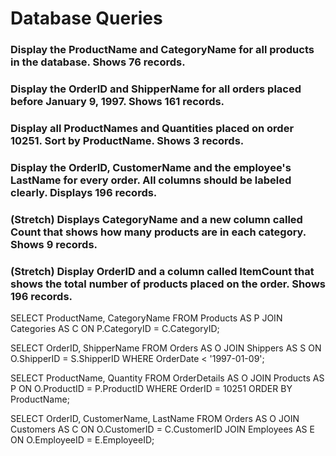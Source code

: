 # Database Queries

### Display the ProductName and CategoryName for all products in the database. Shows 76 records.

### Display the OrderID and ShipperName for all orders placed before January 9, 1997. Shows 161 records.

### Display all ProductNames and Quantities placed on order 10251. Sort by ProductName. Shows 3 records.

### Display the OrderID, CustomerName and the employee's LastName for every order. All columns should be labeled clearly. Displays 196 records.

### (Stretch)  Displays CategoryName and a new column called Count that shows how many products are in each category. Shows 9 records.

### (Stretch) Display OrderID and a  column called ItemCount that shows the total number of products placed on the order. Shows 196 records. 

SELECT ProductName, CategoryName FROM Products AS P
JOIN Categories AS C
ON P.CategoryID = C.CategoryID;

SELECT OrderID, ShipperName FROM Orders AS O
JOIN Shippers AS S ON O.ShipperID = S.ShipperID
WHERE OrderDate < '1997-01-09';

SELECT ProductName, Quantity FROM OrderDetails AS O
JOIN Products AS P
ON O.ProductID = P.ProductID
WHERE OrderID = 10251
ORDER BY ProductName;

SELECT OrderID, CustomerName, LastName FROM Orders AS O
JOIN Customers AS C ON O.CustomerID = C.CustomerID
JOIN Employees AS E ON O.EmployeeID = E.EmployeeID;